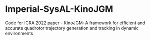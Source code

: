 # Imperial-SysAL-KinoJGM
Code for ICRA 2022 paper - KinoJGM: A framework for efficient and accurate quadrotor trajectory generation and tracking in dynamic environments
